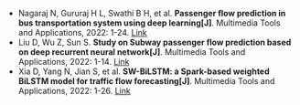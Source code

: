 * Nagaraj N, Gururaj H L, Swathi B H, et al. <b>Passenger flow prediction in bus transportation system using deep learning[J]</b>. Multimedia Tools and Applications, 2022: 1-24. [Link](https://link.springer.com/article/10.1007/s11042-022-12306-3)
* Liu D, Wu Z, Sun S. <b>Study on Subway passenger flow prediction based on deep recurrent neural network[J]</b>. Multimedia Tools and Applications, 2022: 1-14. [Link](https://link.springer.com/article/10.1007/s11042-020-09088-x)
* Xia D, Yang N, Jian S, et al. <b>SW-BiLSTM: a Spark-based weighted BiLSTM model for traffic flow forecasting[J]</b>. Multimedia Tools and Applications, 2022: 1-26. [Link](https://link.springer.com/article/10.1007/s11042-022-12039-3)
